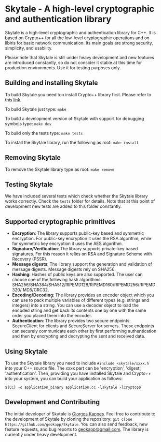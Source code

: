 Skytale - A high-level cryptographic and authentication library
===============================================================

Skytale is a high-level cryptographic and authentication library for C++. It is based
on Crypto++ for all the low-level cryptographic operations and on libiris for basic
network communication. Its main goals are strong security, simplicity, and usability. 

Please note that Skytale is still under heavy development and new features are introduced 
constantly, so do not consider it stable at this time for production environments.
Use it for testing purposes only.


Building and installing Skytale
-------------------------------

To build Skytale you need ton install Crypto++ library first. Please refer to this 
[link](http://www.cryptopp.com/wiki/Linux).

To build Skytale just type:
   `make`

To build a development version of Skytale with support for debugging 
symbols type:
   `make dev`

To build only the tests type:
   `make tests`

To install the Skytale library, run the following as root:
   `make install`
	

Removing Skytale
----------------

To remove the Skytale library type as root:
   `make remove`


Testing Skytale
-----------------

We have included several tests which check whether the Skytale library
works correctly. Check the `tests` folder for details. Note that at 
this point of development new tests are added to this folder constantly.


Supported cryptographic primitives
----------------------------------

* **Encryption**: The library supports public-key based and symmetric encryption. For 
  public-key encryption it uses the RSA algorithm, while for symmetric key encryption
  it uses the AES algorithm.
* **Signature/Verification**: The library supports private-key based signatures. For this
  reason it relies on RSA and Signature Scheme with Recovery (PSSR).
* **Message digests**: The library support the generation and validation of message digests.
  Message digests rely on SHA256.
* **Hashing**: Hashes of public keys are also supported. The user can choose one of the 
  following hash algorithms: SHA256/SHA384/SHA512/RIPEMD128/RIPEMD160/RIPEMD256/RIPEMD320/
  MD5/CRC32.
* **Encoding/Decoding**: The library provides an encoder object which you can use to pack
  multiple variables of different types (e.g. strings and integers) into a string. You can
  use a decoder object to load the encoded string and get back its contents one by one with 
  the same order you placed them into the encoder.
* **Authentication**: The library provides two secure endpoints: SecureClient for clients
  and SecureServer for servers. These endpoints can securely communicate each other by
  first performing authentication and then by encrypting and decrypting the sent and
  received data. 

Using Skytale
-------------

To use the Skytale library you need to include `#include <skytale/xxxx.h`
into your C++ source file. The xxxx part can be 'encryption', 'digest', 'authentication'. Then, 
providing you have installed Skytale and Crypto++ into your system, you can build your 
application as follows:
   
   `$(CC) -o application_binary application.cc -lskytale -lcryptopp`


Development and Contributing
----------------------------

The initial developer of Skytale is [Giorgos Kappes](http://cs.uoi.gr/~gkappes). Feel free to 
contribute to the development of Skytale by cloning the repository: 
`git clone https://github.com/geokapp/Skytale`.
You can also send feedback, new feature requests, and bug reports to <geokapp@gmail.com>.
The library is currently under heavy development.
